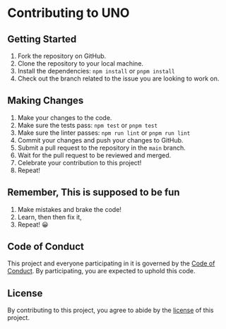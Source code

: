 # Contributing to UNO

## Getting Started

1. Fork the repository on GitHub.
2. Clone the repository to your local machine.
3. Install the dependencies: `npm install` or `pnpm install`
4. Check out the branch related to the issue you are looking to work on.

## Making Changes

1. Make your changes to the code.
2. Make sure the tests pass: `npm test` or `pnpm test`
3. Make sure the linter passes: `npm run lint` or `pnpm run lint`
4. Commit your changes and push your changes to GitHub.
5. Submit a pull request to the repository in the `main` branch.
6. Wait for the pull request to be reviewed and merged.
7. Celebrate your contribution to this project!
8. Repeat!

## Remember, This is supposed to be fun

1. Make mistakes and brake the code!
2. Learn, then then fix it,
3. Repeat! 😀

## Code of Conduct

This project and everyone participating in it is governed by the [Code of Conduct](CODE_OF_CONDUCT.md). By participating, you are expected to uphold this code.

## License

By contributing to this project, you agree to abide by the [license](LICENSE) of this project.
